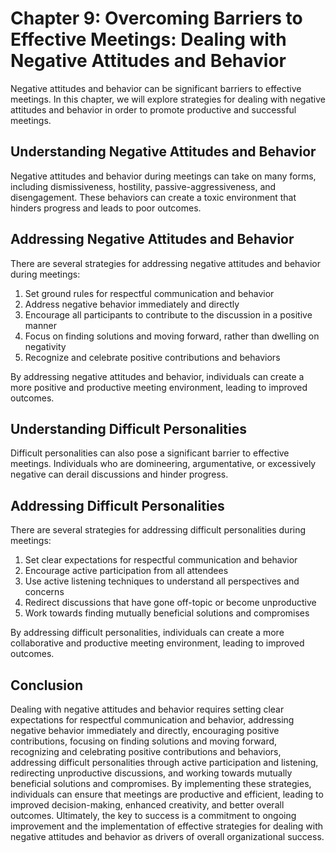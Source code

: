 Chapter 9: Overcoming Barriers to Effective Meetings: Dealing with Negative Attitudes and Behavior
==================================================================================================

Negative attitudes and behavior can be significant barriers to effective meetings. In this chapter, we will explore strategies for dealing with negative attitudes and behavior in order to promote productive and successful meetings.

Understanding Negative Attitudes and Behavior
---------------------------------------------

Negative attitudes and behavior during meetings can take on many forms, including dismissiveness, hostility, passive-aggressiveness, and disengagement. These behaviors can create a toxic environment that hinders progress and leads to poor outcomes.

Addressing Negative Attitudes and Behavior
------------------------------------------

There are several strategies for addressing negative attitudes and behavior during meetings:

1. Set ground rules for respectful communication and behavior
2. Address negative behavior immediately and directly
3. Encourage all participants to contribute to the discussion in a positive manner
4. Focus on finding solutions and moving forward, rather than dwelling on negativity
5. Recognize and celebrate positive contributions and behaviors

By addressing negative attitudes and behavior, individuals can create a more positive and productive meeting environment, leading to improved outcomes.

Understanding Difficult Personalities
-------------------------------------

Difficult personalities can also pose a significant barrier to effective meetings. Individuals who are domineering, argumentative, or excessively negative can derail discussions and hinder progress.

Addressing Difficult Personalities
----------------------------------

There are several strategies for addressing difficult personalities during meetings:

1. Set clear expectations for respectful communication and behavior
2. Encourage active participation from all attendees
3. Use active listening techniques to understand all perspectives and concerns
4. Redirect discussions that have gone off-topic or become unproductive
5. Work towards finding mutually beneficial solutions and compromises

By addressing difficult personalities, individuals can create a more collaborative and productive meeting environment, leading to improved outcomes.

Conclusion
----------

Dealing with negative attitudes and behavior requires setting clear expectations for respectful communication and behavior, addressing negative behavior immediately and directly, encouraging positive contributions, focusing on finding solutions and moving forward, recognizing and celebrating positive contributions and behaviors, addressing difficult personalities through active participation and listening, redirecting unproductive discussions, and working towards mutually beneficial solutions and compromises. By implementing these strategies, individuals can ensure that meetings are productive and efficient, leading to improved decision-making, enhanced creativity, and better overall outcomes. Ultimately, the key to success is a commitment to ongoing improvement and the implementation of effective strategies for dealing with negative attitudes and behavior as drivers of overall organizational success.
